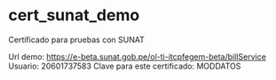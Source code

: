 # cert_sunat_demo
Certificado para pruebas con SUNAT


Url demo: https://e-beta.sunat.gob.pe/ol-ti-itcpfegem-beta/billService
Usuario: 20601737583
Clave para este certificado: MODDATOS

